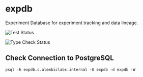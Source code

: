 # expdb
Experiment Database for experiment tracking and data lineage.

![Test Status](https://github.com/alembiclabs/expdb/actions/workflows/test.yaml/badge.svg)

![Type Check Status](https://github.com/alembiclabs/expdb/actions/workflows/type_check.yaml/badge.svg)


## Check Connection to PostgreSQL
`psql -h expdb.c.alembiclabs.internal -U expdb -d expdb -W`
